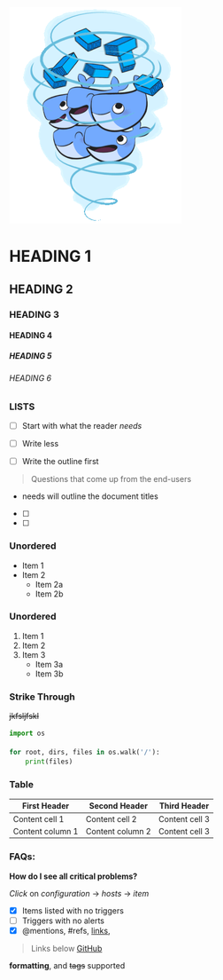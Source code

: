 ![Docker](./img/docker_img.gif)

# HEADING 1
## HEADING 2
### HEADING 3
#### HEADING 4
##### HEADING 5
###### HEADING 6

### LISTS
- [ ] Start with what the reader *needs*

- [ ] Write less 

- [ ] Write the outline first 
> Questions that come up from the end-users
* needs will outline the document titles

- [ ] 
- [ ]

### Unordered 
* Item 1
* Item 2
    * Item 2a
    * Item 2b

### Unordered 
1. Item 1
2. Item 2
3. Item 3
    * Item 3a
    * Item 3b

### Strike Through
<del>jkfsljfskl</del>

``` py
import os

for root, dirs, files in os.walk('/'):
    print(files)

```

### Table

First Header | Second Header        |    Third Header   |
------------ | -------------        | ----------        |
Content cell 1 | Content cell 2     | Content cell 3    |
Content column 1 | Content column 2 | Content cell 3    |

### FAQs:
**How do I see all critical problems?**

*Click* on _configuration_ -> _hosts_ -> _item_

- [x] Items listed with no triggers
- [ ] Triggers with no alerts
- [x] @mentions, #refs, [links](),

> Links below
[GitHub](http://github.com)

**formatting**, and <del>tags</del>
supported 
